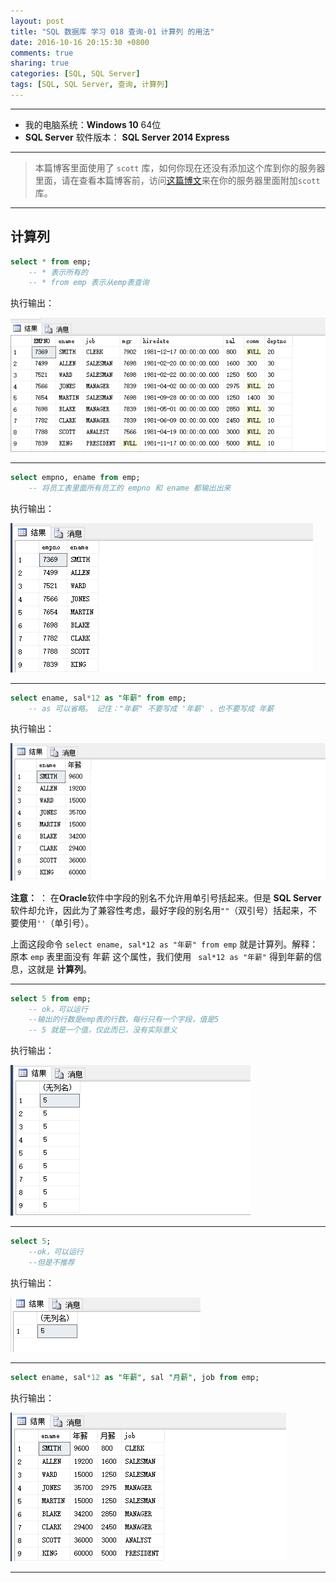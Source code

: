 ```yaml
---
layout: post
title: "SQL 数据库 学习 018 查询-01 计算列 的用法"
date: 2016-10-16 20:15:30 +0800
comments: true
sharing: true
categories: [SQL, SQL Server]
tags: [SQL, SQL Server, 查询, 计算列]
---
```




---

* 我的电脑系统：**Windows  10** 64位
* **SQL Server** 软件版本： **SQL Server 2014 Express**

---

> 本篇博客里面使用了 `scott` 库，如何你现在还没有添加这个库到你的服务器里面，请在查看本篇博客前，访问[这篇博文](http://www.aobosir.com/blog/2016/10/16/SQL-Learning-016-how-to-attach-a-database/)来在你的服务器里面附加`scott`库。

---

## 计算列


```sql
select * from emp;
	-- * 表示所有的
	-- * from emp 表示从emp表查询
```

执行输出：

![Alt text](/images/2016-10-16-SQL-Learning-018-Query-01-calculated-column-usage/1476619600875.png)

---

```sql
select empno, ename from emp;
	-- 将员工表里面所有员工的 empno 和 ename 都输出出来
```

执行输出：

![Alt text](/images/2016-10-16-SQL-Learning-018-Query-01-calculated-column-usage/1476619649220.png)

---

```sql
select ename, sal*12 as "年薪" from emp;
	-- as 可以省略。 记住："年薪" 不要写成 '年薪' 、也不要写成 年薪
```

执行输出：

![Alt text](/images/2016-10-16-SQL-Learning-018-Query-01-calculated-column-usage/1476619727923.png)


**注意：** ： 在**Oracle**软件中字段的别名不允许用单引号括起来。但是 **SQL Server** 软件却允许，因此为了兼容性考虑，最好字段的别名用`""`（双引号）括起来，不要使用`''`（单引号）。

上面这段命令 `select ename, sal*12 as "年薪" from emp` 就是计算列。解释：原本 `emp` 表里面没有 年薪 这个属性，我们使用 ` sal*12 as "年薪"` 得到年薪的信息，这就是 **计算列**。

---

```sql
select 5 from emp;
	-- ok，可以运行
	--输出的行数是emp表的行数，每行只有一个字段，值是5
	-- 5 就是一个值，仅此而已，没有实际意义
```

执行输出：

![Alt text](/images/2016-10-16-SQL-Learning-018-Query-01-calculated-column-usage/1476619771628.png)

---

```sql
select 5;
	--ok，可以运行
	--但是不推荐
```

执行输出：

![Alt text](/images/2016-10-16-SQL-Learning-018-Query-01-calculated-column-usage/1476619797016.png)

---

```sql
select ename, sal*12 as "年薪", sal "月薪", job from emp;
```

执行输出：

![Alt text](/images/2016-10-16-SQL-Learning-018-Query-01-calculated-column-usage/1476619867716.png)

---




















